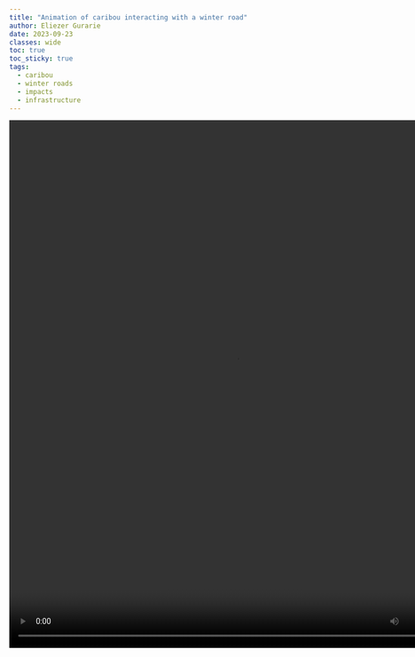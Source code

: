 ```yaml
---
title: "Animation of caribou interacting with a winter road"
author: Eliezer Gurarie
date: 2023-09-23
classes: wide
toc: true
toc_sticky: true
tags:
  - caribou
  - winter roads
  - impacts
  - infrastructure
---
```



<video width="815" height="951" controls>
  <source src="../assets/post05/caribou_and_winter_roads_2023.mp4" type="video/mp4">
</video>